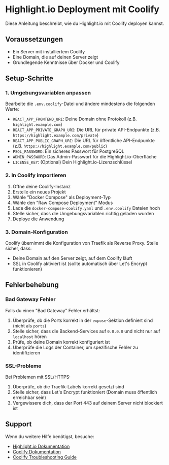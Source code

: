 # Highlight.io Deployment mit Coolify

Diese Anleitung beschreibt, wie du Highlight.io mit Coolify deployen kannst.

## Voraussetzungen

- Ein Server mit installiertem Coolify
- Eine Domain, die auf deinen Server zeigt
- Grundlegende Kenntnisse über Docker und Coolify

## Setup-Schritte

### 1. Umgebungsvariablen anpassen

Bearbeite die `.env.coolify`-Datei und ändere mindestens die folgenden Werte:

- `REACT_APP_FRONTEND_URI`: Deine Domain ohne Protokoll (z.B. `highlight.example.com`)
- `REACT_APP_PRIVATE_GRAPH_URI`: Die URL für private API-Endpunkte (z.B. `https://highlight.example.com/private`)
- `REACT_APP_PUBLIC_GRAPH_URI`: Die URL für öffentliche API-Endpunkte (z.B. `https://highlight.example.com/public`)
- `PSQL_PASSWORD`: Ein sicheres Passwort für PostgreSQL
- `ADMIN_PASSWORD`: Das Admin-Passwort für die Highlight.io-Oberfläche
- `LICENSE_KEY`: (Optional) Dein Highlight.io-Lizenzschlüssel

### 2. In Coolify importieren

1. Öffne deine Coolify-Instanz
2. Erstelle ein neues Projekt
3. Wähle "Docker Compose" als Deployment-Typ
4. Wähle den "Raw Compose Deployment" Modus
5. Lade die `docker-compose-coolify.yaml` und `.env.coolify` Dateien hoch
6. Stelle sicher, dass die Umgebungsvariablen richtig geladen wurden
7. Deploye die Anwendung

### 3. Domain-Konfiguration

Coolify übernimmt die Konfiguration von Traefik als Reverse Proxy. Stelle sicher, dass:

- Deine Domain auf den Server zeigt, auf dem Coolify läuft
- SSL in Coolify aktiviert ist (sollte automatisch über Let's Encrypt funktionieren)

## Fehlerbehebung

### Bad Gateway Fehler

Falls du einen "Bad Gateway" Fehler erhältst:

1. Überprüfe, ob die Ports korrekt in der `expose`-Sektion definiert sind (nicht als `ports`)
2. Stelle sicher, dass die Backend-Services auf `0.0.0.0` und nicht nur auf `localhost` hören
3. Prüfe, ob deine Domain korrekt konfiguriert ist
4. Überprüfe die Logs der Container, um spezifische Fehler zu identifizieren

### SSL-Probleme

Bei Problemen mit SSL/HTTPS:

1. Überprüfe, ob die Traefik-Labels korrekt gesetzt sind
2. Stelle sicher, dass Let's Encrypt funktioniert (Domain muss öffentlich erreichbar sein)
3. Vergewissere dich, dass der Port 443 auf deinem Server nicht blockiert ist

## Support

Wenn du weitere Hilfe benötigst, besuche:

- [Highlight.io Dokumentation](https://www.highlight.io/docs)
- [Coolify Dokumentation](https://coolify.io/docs)
- [Coolify Troubleshooting Guide](https://coolify.io/docs/troubleshoot/applications/bad-gateway) 
